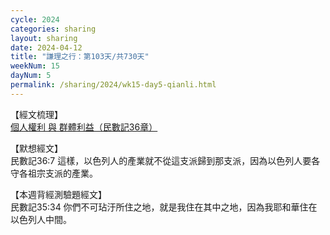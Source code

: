 ```yaml
---
cycle: 2024
categories: sharing
layout: sharing
date: 2024-04-12
title: "謙理之行：第103天/共730天"
weekNum: 15
dayNum: 5
permalink: /sharing/2024/wk15-day5-qianli.html
---
```


【經文梳理】  
<a href="QLLINK" target="_blank">個人權利 與 群體利益（民數記36章）</a>

【默想經文】  
民數記36:7 這樣，以色列人的產業就不從這支派歸到那支派，因為以色列人要各守各祖宗支派的產業。 

【本週背經測驗題經文】  
民數記35:34 你們不可玷汙所住之地，就是我住在其中之地，因為我耶和華住在以色列人中間。

